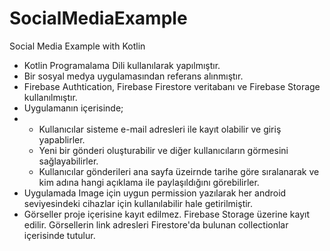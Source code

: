# SocialMediaExample
Social Media Example with Kotlin

- Kotlin Programalama Dili kullanılarak yapılmıştır.
- Bir sosyal medya uygulamasından referans alınmıştır.
- Firebase Authtication, Firebase Firestore veritabanı ve Firebase Storage kullanılmıştır.
- Uygulamanın içerisinde;
-  * Kullanıcılar sisteme e-mail adresleri ile kayıt olabilir ve giriş yapablirler.
   * Yeni bir gönderi oluşturabilir ve diğer kullanıcıların görmesini sağlayabilirler.
   * Kullanıcılar gönderileri ana sayfa üzeirnde tarihe göre sıralanarak ve kim adına hangi açıklama ile paylaşıldığını görebilirler.
- Uygulamada Image için uygun permission yazılarak her android seviyesindeki cihazlar için kullanılabilir hale getirilmiştir.
- Görseller proje içerisine kayıt edilmez. Firebase Storage üzerine kayıt edilir. Görsellerin link adresleri Firestore'da bulunan collectionlar içerisinde tutulur.
